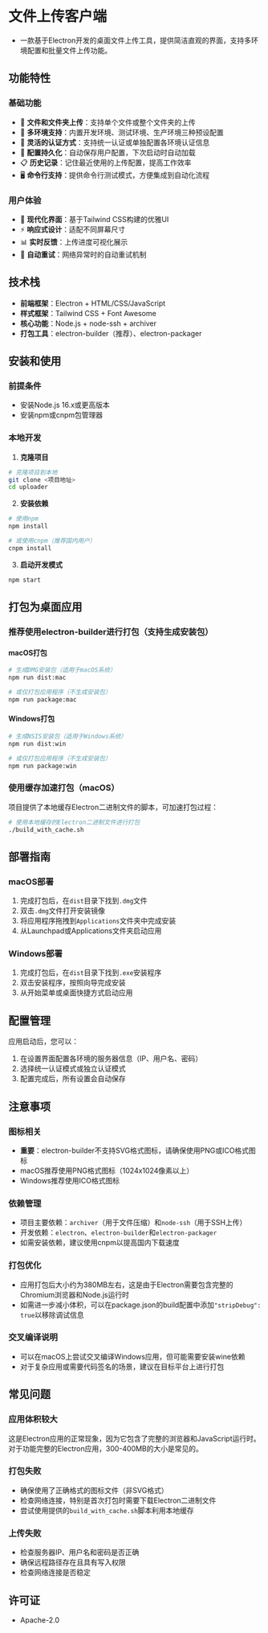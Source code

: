 # 文件上传客户端

- 一款基于Electron开发的桌面文件上传工具，提供简洁直观的界面，支持多环境配置和批量文件上传功能。

## 功能特性

### 基础功能
- 📁 **文件和文件夹上传**：支持单个文件或整个文件夹的上传
- 🔧 **多环境支持**：内置开发环境、测试环境、生产环境三种预设配置
- 🔐 **灵活的认证方式**：支持统一认证或单独配置各环境认证信息
- 💾 **配置持久化**：自动保存用户配置，下次启动时自动加载
- 📋 **历史记录**：记住最近使用的上传配置，提高工作效率
- 🖥️ **命令行支持**：提供命令行测试模式，方便集成到自动化流程

### 用户体验
- 🎨 **现代化界面**：基于Tailwind CSS构建的优雅UI
- ⚡ **响应式设计**：适配不同屏幕尺寸
- 📊 **实时反馈**：上传进度可视化展示
- 🔄 **自动重试**：网络异常时的自动重试机制

## 技术栈

- **前端框架**：Electron + HTML/CSS/JavaScript
- **样式框架**：Tailwind CSS + Font Awesome
- **核心功能**：Node.js + node-ssh + archiver
- **打包工具**：electron-builder（推荐）、electron-packager

## 安装和使用

### 前提条件
- 安装Node.js 16.x或更高版本
- 安装npm或cnpm包管理器

### 本地开发

1. **克隆项目**
```bash
# 克隆项目到本地
git clone <项目地址>
cd uploader
```

2. **安装依赖**
```bash
# 使用npm
npm install

# 或使用cnpm（推荐国内用户）
cnpm install
```

3. **启动开发模式**
```bash
npm start
```

## 打包为桌面应用

### 推荐使用electron-builder进行打包（支持生成安装包）

#### macOS打包
```bash
# 生成DMG安装包（适用于macOS系统）
npm run dist:mac

# 或仅打包应用程序（不生成安装包）
npm run package:mac
```

#### Windows打包
```bash
# 生成NSIS安装包（适用于Windows系统）
npm run dist:win

# 或仅打包应用程序（不生成安装包）
npm run package:win
```

### 使用缓存加速打包（macOS）
项目提供了本地缓存Electron二进制文件的脚本，可加速打包过程：

```bash
# 使用本地缓存的Electron二进制文件进行打包
./build_with_cache.sh
```

## 部署指南

### macOS部署
1. 完成打包后，在`dist`目录下找到`.dmg`文件
2. 双击`.dmg`文件打开安装镜像
3. 将应用程序拖拽到`Applications`文件夹中完成安装
4. 从Launchpad或Applications文件夹启动应用

### Windows部署
1. 完成打包后，在`dist`目录下找到`.exe`安装程序
2. 双击安装程序，按照向导完成安装
3. 从开始菜单或桌面快捷方式启动应用

## 配置管理

应用启动后，您可以：
1. 在设置界面配置各环境的服务器信息（IP、用户名、密码）
2. 选择统一认证模式或独立认证模式
3. 配置完成后，所有设置会自动保存

## 注意事项

### 图标相关
- **重要**：electron-builder不支持SVG格式图标，请确保使用PNG或ICO格式图标
- macOS推荐使用PNG格式图标（1024x1024像素以上）
- Windows推荐使用ICO格式图标

### 依赖管理
- 项目主要依赖：`archiver`（用于文件压缩）和`node-ssh`（用于SSH上传）
- 开发依赖：`electron`、`electron-builder`和`electron-packager`
- 如需安装依赖，建议使用cnpm以提高国内下载速度

### 打包优化
- 应用打包后大小约为380MB左右，这是由于Electron需要包含完整的Chromium浏览器和Node.js运行时
- 如需进一步减小体积，可以在package.json的build配置中添加`"stripDebug": true`以移除调试信息

### 交叉编译说明
- 可以在macOS上尝试交叉编译Windows应用，但可能需要安装wine依赖
- 对于复杂应用或需要代码签名的场景，建议在目标平台上进行打包

## 常见问题

### 应用体积较大
这是Electron应用的正常现象，因为它包含了完整的浏览器和JavaScript运行时。对于功能完整的Electron应用，300-400MB的大小是常见的。

### 打包失败
- 确保使用了正确格式的图标文件（非SVG格式）
- 检查网络连接，特别是首次打包时需要下载Electron二进制文件
- 尝试使用提供的`build_with_cache.sh`脚本利用本地缓存

### 上传失败
- 检查服务器IP、用户名和密码是否正确
- 确保远程路径存在且具有写入权限
- 检查网络连接是否稳定

## 许可证
- Apache-2.0